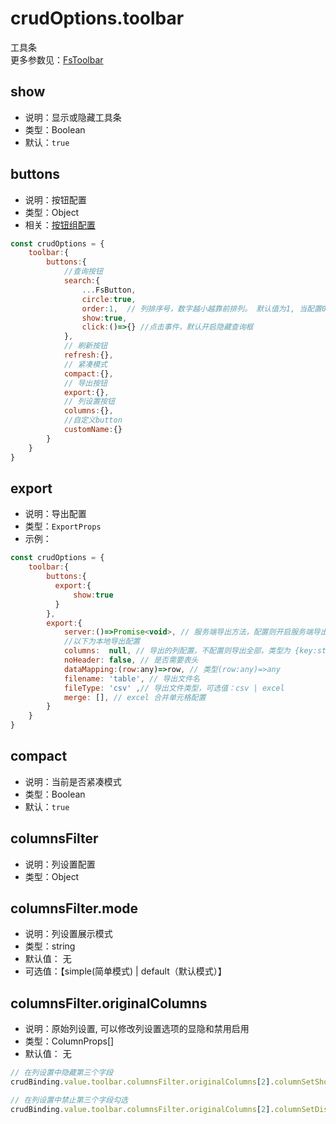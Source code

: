 
# crudOptions.toolbar 
工具条       
更多参数见：[FsToolbar](/api/components/crud/toolbar/index.md)

## show
* 说明：显示或隐藏工具条
* 类型：Boolean
* 默认：`true`

## buttons

* 说明：按钮配置
* 类型：Object
* 相关：[按钮组配置](../common-options.md#buttons)
```js
const crudOptions = {
    toolbar:{
        buttons:{
            //查询按钮
            search:{
                ...FsButton,
                circle:true,
                order:1,  // 列排序号，数字越小越靠前排列。 默认值为1, 当配置0或负数则排到最前面，配置2则排到最后面
                show:true,
                click:()=>{} //点击事件，默认开启隐藏查询框
            },
            // 刷新按钮
            refresh:{},
            // 紧凑模式
            compact:{},
            // 导出按钮
            export:{},
            // 列设置按钮
            columns:{},
            //自定义button
            customName:{}
        }
    }
}
```



## export
* 说明：导出配置
* 类型：`ExportProps`
* 示例：

```js
const crudOptions = {
    toolbar:{
        buttons:{
          export:{
              show:true
          }  
        },
        export:{
            server:()=>Promise<void>, // 服务端导出方法，配置则开启服务端导出，本地导出则不生效
            //以下为本地导出配置
            columns:  null, // 导出的列配置，不配置则导出全部，类型为 {key:string,title:string}[],
            noHeader: false, // 是否需要表头
            dataMapping:(row:any)=>row, // 类型(row:any)=>any
            filename: 'table', // 导出文件名
            fileType: 'csv' ,// 导出文件类型，可选值：csv | excel
            merge: [], // excel 合并单元格配置
        }
    }
}
```


## compact
* 说明：当前是否紧凑模式
* 类型：Boolean
* 默认：`true`


## columnsFilter
* 说明：列设置配置
* 类型：Object


## columnsFilter.mode
* 说明：列设置展示模式
* 类型：string
* 默认值： 无
* 可选值：【simple(简单模式) | default（默认模式）】

## columnsFilter.originalColumns
* 说明：原始列设置, 可以修改列设置选项的显隐和禁用启用
* 类型：ColumnProps[]
* 默认值： 无
```js
// 在列设置中隐藏第三个字段
crudBinding.value.toolbar.columnsFilter.originalColumns[2].columnSetShow = false

// 在列设置中禁止第三个字段勾选
crudBinding.value.toolbar.columnsFilter.originalColumns[2].columnSetDisabled = true

```
